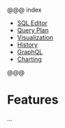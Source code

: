 @@@ index

* [SQL Editor](sqleditor.md)
* [Query Plan](queryplan.md)
* [Visualization](visualization.md)
* [History](history.md)
* [GraphQL](graphql.md)
* [Charting](charting.md)

@@@

# Features

...
